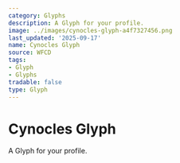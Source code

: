 ```yaml
---
category: Glyphs
description: A Glyph for your profile.
image: ../images/cynocles-glyph-a4f7327456.png
last_updated: '2025-09-17'
name: Cynocles Glyph
source: WFCD
tags:
- Glyph
- Glyphs
tradable: false
type: Glyph
---
```


# Cynocles Glyph

A Glyph for your profile.


